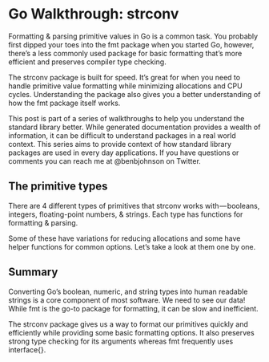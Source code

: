 # Go Walkthrough: strconv
Formatting & parsing primitive values in Go is a common task. You probably first dipped your toes into the fmt package when you started Go, however, there’s a less commonly used package for basic formatting that’s more efficient and preserves compiler type checking.

The strconv package is built for speed. It’s great for when you need to handle primitive value formatting while minimizing allocations and CPU cycles. Understanding the package also gives you a better understanding of how the fmt package itself works.

This post is part of a series of walkthroughs to help you understand the standard library better. While generated documentation provides a wealth of information, it can be difficult to understand packages in a real world context. This series aims to provide context of how standard library packages are used in every day applications. If you have questions or comments you can reach me at @benbjohnson on Twitter.

## The primitive types
There are 4 different types of primitives that strconv works with — booleans, integers, floating-point numbers, & strings. Each type has functions for formatting & parsing.

Some of these have variations for reducing allocations and some have helper functions for common options. Let’s take a look at them one by one.

## Summary
Converting Go’s boolean, numeric, and string types into human readable strings is a core component of most software. We need to see our data! While fmt is the go-to package for formatting, it can be slow and inefficient.

The strconv package gives us a way to format our primitives quickly and efficiently while providing some basic formatting options. It also preserves strong type checking for its arguments whereas fmt frequently uses interface{}.